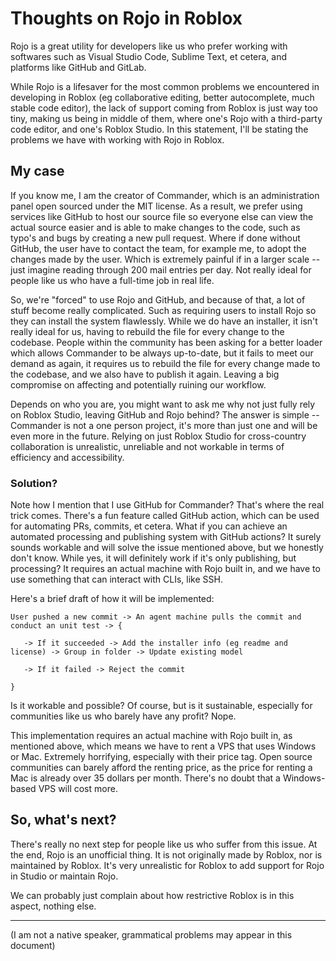 # Thoughts on Rojo in Roblox

Rojo is a great utility for developers like us who prefer working with softwares such as Visual Studio Code, Sublime Text, et cetera, and platforms like GitHub and GitLab.

While Rojo is a lifesaver for the most common problems we encountered in developing in Roblox (eg collaborative editing, better autocomplete, much stable code editor), the lack of support coming from Roblox is just way too tiny, making us being in middle of them, where one's Rojo with a third-party code editor, and one's Roblox Studio. In this statement, I'll be stating the problems we have with working with Rojo in Roblox.

## My case

If you know me, I am the creator of Commander, which is an administration panel open sourced under the MIT license. As a result, we prefer using services like GitHub to host our source file so everyone else can view the actual source easier and is able to make changes to the code, such as typo's and bugs by creating a new pull request. Where if done without GitHub, the user have to contact the team, for example me, to adopt the changes made by the user. Which is extremely painful if in a larger scale -- just imagine reading through 200 mail entries per day. Not really ideal for people like us who have a full-time job in real life.

So, we're "forced" to use Rojo and GitHub, and because of that, a lot of stuff become really complicated. Such as requiring users to install Rojo so they can install the system flawlessly. While we do have an installer, it isn't really ideal for us, having to rebuild the file for every change to the codebase. People within the community has been asking for a better loader which allows Commander to be always up-to-date, but it fails to meet our demand as again, it requires us to rebuild the file for every change made to the codebase, and we also have to publish it again. Leaving a big compromise on affecting and potentially ruining our workflow.

Depends on who you are, you might want to ask me why not just fully rely on Roblox Studio, leaving GitHub and Rojo behind? The answer is simple -- Commander is not a one person project, it's more than just one and will be even more in the future. Relying on just Roblox Studio for cross-country collaboration is unrealistic, unreliable and not workable in terms of efficiency and accessibility. 

### Solution?

Note how I mention that I use GitHub for Commander? That's where the real trick comes. There's a fun feature called GitHub action, which can be used for automating PRs, commits, et cetera. What if you can achieve an automated processing and publishing system with GitHub actions? It surely sounds workable and will solve the issue mentioned above, but we honestly don't know. While yes, it will definitely work if it's only publishing, but processing? It requires an actual machine with Rojo built in, and we have to use something that can interact with CLIs, like SSH.

Here's a brief draft of how it will be implemented:
```
User pushed a new commit -> An agent machine pulls the commit and conduct an unit test -> {

​	-> If it succeeded -> Add the installer info (eg readme and license) -> Group in folder -> Update existing model

​	-> If it failed -> Reject the commit

}
```

Is it workable and possible? Of course, but is it sustainable, especially for communities like us who barely have any profit? Nope.

This implementation requires an actual machine with Rojo built in, as mentioned above, which means we have to rent a VPS that uses Windows or Mac. Extremely horrifying, especially with their price tag. Open source communities can barely afford the renting price, as the price for renting a Mac is already over 35 dollars per month. There's no doubt that a Windows-based VPS will cost more.

## So, what's next?

There's really no next step for people like us who suffer from this issue. At the end, Rojo is an unofficial thing. It is not originally made by Roblox, nor is maintained by Roblox. It's very unrealistic for Roblox to add support for Rojo in Studio or maintain Rojo.

We can probably just complain about how restrictive Roblox is in this aspect, nothing else.

___

(I am not a native speaker, grammatical problems may appear in this document)